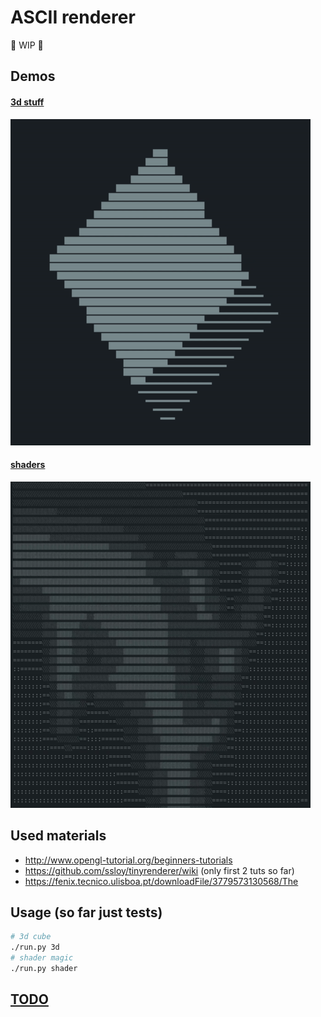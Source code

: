 # ASCII renderer

🚧 WIP 🚧

## Demos

#### [3d stuff](demos/README.md#3d-stuff)

![demo cube gif](demos/cube.gif)

#### [shaders](demos/README.md#shaders)

[![demo py gif](demos/py-wave.gif)](https://asciinema.org/a/210121)

## Used materials

- http://www.opengl-tutorial.org/beginners-tutorials
- https://github.com/ssloy/tinyrenderer/wiki (only first 2 tuts so far)
- https://fenix.tecnico.ulisboa.pt/downloadFile/3779573130568/The

## Usage (so far just tests)

```bash
# 3d cube
./run.py 3d
# shader magic
./run.py shader
```

## [TODO](TODO.md)

